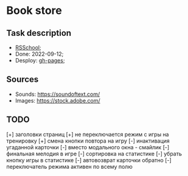 # Book store

## Task description
- [RSSchool](https://raw.githubusercontent.com/rolling-scopes-school/js-fe-course-en/main/tasks/english-for-kids/english-for-kids.md);
- Done: 2022-09-12;
- Desploy: [gh-pages](https://emp74ark.github.io/english-for-kids/index.html);
## Sources
- Sounds: https://soundoftext.com/
- Images: https://stock.adobe.com/

## TODO
[+] заголовки страниц
[+] не переключается режим с игры на тренировку
[+] смена кнопки повтора на игру
[-] инактивация угаданной карточки
[-] вместо модального окна - смайлик
[-] финальная мелодия в игре
[-] сортировка на статистике
[-] убрать кнопку игры в статистике
[-] автовозврат карточки обратно
[-] переключатель режима активен по всему полю

